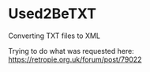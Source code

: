# Used2BeTXT
Converting TXT files to XML

Trying to do what was requested here: https://retropie.org.uk/forum/post/79022
